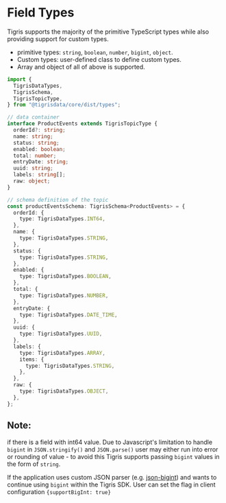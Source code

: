 # Field Types

Tigris supports the majority of the primitive TypeScript types while also
providing support for custom types.

- primitive types: `string`, `boolean`, `number`, `bigint`, `object`.
- Custom types: user-defined class to define custom types.
- Array and object of all of above is supported.

```ts
import {
  TigrisDataTypes,
  TigrisSchema,
  TigrisTopicType,
} from "@tigrisdata/core/dist/types";

// data container
interface ProductEvents extends TigrisTopicType {
  orderId?: string;
  name: string;
  status: string;
  enabled: boolean;
  total: number;
  entryDate: string;
  uuid: string;
  labels: string[];
  raw: object;
}

// schema definition of the topic
const productEventsSchema: TigrisSchema<ProductEvents> = {
  orderId: {
    type: TigrisDataTypes.INT64,
  },
  name: {
    type: TigrisDataTypes.STRING,
  },
  status: {
    type: TigrisDataTypes.STRING,
  },
  enabled: {
    type: TigrisDataTypes.BOOLEAN,
  },
  total: {
    type: TigrisDataTypes.NUMBER,
  },
  entryDate: {
    type: TigrisDataTypes.DATE_TIME,
  },
  uuid: {
    type: TigrisDataTypes.UUID,
  },
  labels: {
    type: TigrisDataTypes.ARRAY,
    items: {
      type: TigrisDataTypes.STRING,
    },
  },
  raw: {
    type: TigrisDataTypes.OBJECT,
  },
};
```

## Note:

if there is a field with int64 value. Due to Javascript's limitation
to handle `bigint` in `JSON.stringify()` and `JSON.parse()` user may either
run into error or rounding of value - to avoid this Tigris supports passing
`bigint` values in the form of `string`.

If the application uses custom JSON parser (e.g. [json-bigint](https://github.com/sidorares/json-bigint)) and wants to
continue using `bigint` within the Tigris SDK. User can set the flag in client
configuration `{supportBigInt: true}`
